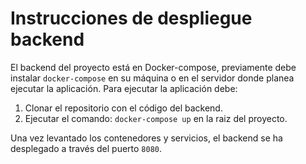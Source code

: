 # Instrucciones de despliegue **backend**
El backend del proyecto está en Docker-compose, previamente debe instalar `docker-compose` en su máquina o en el servidor donde planea ejecutar la aplicación. 
Para ejecutar la aplicación debe:

1. Clonar el repositorio con el código del backend.
2. Ejecutar el comando: `docker-compose up` en la raiz del proyecto.

Una vez levantado los contenedores y servicios, el backend se ha desplegado a
través del puerto `8080`.